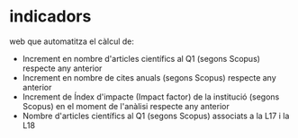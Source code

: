 # indicadors
web que automatitza el càlcul de:
<ul>
  <li> Increment en nombre d'articles científics al Q1 (segons Scopus) respecte any anterior
  <li> Increment en nombre de cites anuals (segons Scopus) respecte any anterior
  <li> Increment de Índex d'impacte (Impact factor) de la institució (segons Scopus) en el moment de l'anàlisi respecte any anterior
  <li> Nombre d'articles científics al Q1 (segons Scopus) associats a la L17 i la L18
</ul>
